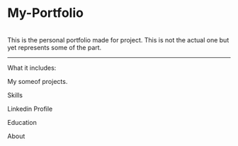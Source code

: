 # My-Portfolio
<br>
This is the personal portfolio made for project. This is not the actual one but yet represents some of the part.
<hr>
What it includes:

My someof projects.

Skills

Linkedin Profile

Education

About
 
